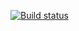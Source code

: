 [![Build status](https://ci.appveyor.com/api/projects/status/08yi99m84q83fxm4?svg=true)](https://ci.appveyor.com/project/MariaDikanskaya/aqa-homeworks-apici-bhv5e)
